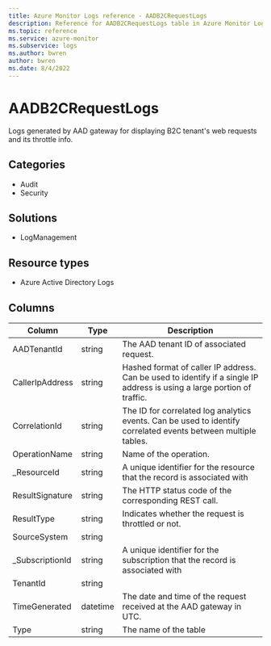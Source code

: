 ```yaml
---
title: Azure Monitor Logs reference - AADB2CRequestLogs
description: Reference for AADB2CRequestLogs table in Azure Monitor Logs.
ms.topic: reference
ms.service: azure-monitor
ms.subservice: logs
ms.author: bwren
author: bwren
ms.date: 8/4/2022
---
```


# AADB2CRequestLogs

 Logs generated by AAD gateway for displaying B2C tenant's web requests and its throttle info.

## Categories

- Audit
- Security
## Solutions

- LogManagement
## Resource types

- Azure Active Directory Logs




## Columns

| Column | Type | Description |
| --- | --- | --- |
| AADTenantId | string | The AAD tenant ID of associated request. |
| CallerIpAddress | string | Hashed format of caller IP address. Can be used to identify if a single IP address is using a large portion of traffic. |
| CorrelationId | string | The ID for correlated log analytics events. Can be used to identify correlated events between multiple tables. |
| OperationName | string | Name of the operation. |
| _ResourceId | string | A unique identifier for the resource that the record is associated with |
| ResultSignature | string | The HTTP status code of the corresponding REST call. |
| ResultType | string | Indicates whether the request is throttled or not. |
| SourceSystem | string |  |
| _SubscriptionId | string | A unique identifier for the subscription that the record is associated with |
| TenantId | string |  |
| TimeGenerated | datetime | The date and time of the request received at the AAD gateway in UTC. |
| Type | string | The name of the table |
